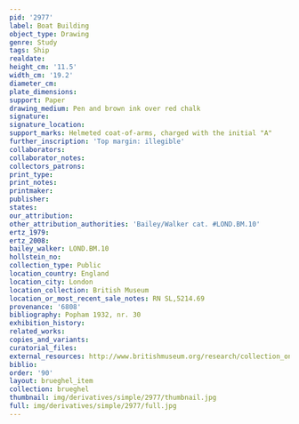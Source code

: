 ```yaml
---
pid: '2977'
label: Boat Building
object_type: Drawing
genre: Study
tags: Ship
realdate: 
height_cm: '11.5'
width_cm: '19.2'
diameter_cm: 
plate_dimensions: 
support: Paper
drawing_medium: Pen and brown ink over red chalk
signature: 
signature_location: 
support_marks: Helmeted coat-of-arms, charged with the initial "A"
further_inscription: 'Top margin: illegible'
collaborators: 
collaborator_notes: 
collectors_patrons: 
print_type: 
print_notes: 
printmaker: 
publisher: 
states: 
our_attribution: 
other_attribution_authorities: 'Bailey/Walker cat. #LOND.BM.10'
ertz_1979: 
ertz_2008: 
bailey_walker: LOND.BM.10
hollstein_no: 
collection_type: Public
location_country: England
location_city: London
location_collection: British Museum
location_or_most_recent_sale_notes: RN SL,5214.69
provenance: '6808'
bibliography: Popham 1932, nr. 30
exhibition_history: 
related_works: 
copies_and_variants: 
curatorial_files: 
external_resources: http://www.britishmuseum.org/research/collection_online/collection_object_details.aspx?objectId=710346&partId=1&searchText=SL%2C5214.69&page=1
biblio: 
order: '90'
layout: brueghel_item
collection: brueghel
thumbnail: img/derivatives/simple/2977/thumbnail.jpg
full: img/derivatives/simple/2977/full.jpg
---
```

